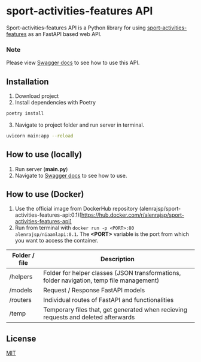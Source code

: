 # sport-activities-features API

Sport-activities-features API is a Python library for using 
[sport-activities-features](https://github.com/firefly-cpp/sport-activities-features) as an FastAPI based web API.

### Note
Please view [Swagger docs](localhost:8000/docs) to see how to use this API.

## Installation

1. Download project
2. Install dependencies with Poetry
```bash
poetry install
```
3. Navigate to project folder and run server in terminal.
```bash
uvicorn main:app --reload
```

## How to use (locally)
1. Run server (**main.py**)
2. Navigate to [Swagger docs](localhost:8000/docs) to see how to use.


## How to use (Docker)
1. Use the official image from DockerHub repository 
   (alenrajsp/sport-activities-features-api:0.1)[https://hub.docker.com/r/alenrajsp/sport-activities-features-api]
2. Run from terminal with 
   `docker run -p <PORT>:80 alenrajsp/niaamlapi:0.1`. 
   The **\<PORT>** variable is the port from which you want to access the container.

| Folder / file      | Description |
| ----------- | ----------- |
| /helpers      | Folder for helper classes (JSON transformations, folder navigation, temp file management)       |
| /models   | Request / Response FastAPI models        |
| /routers   | Individual routes of FastAPI and functionalities        |
| /temp   | Temporary files that, get generated when recieving requests and deleted afterwards     |



## License
[MIT](https://choosealicense.com/licenses/mit/)